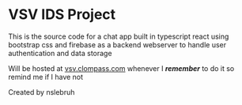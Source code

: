 # VSV IDS Project

This is the source code for a chat app built in typescript react using bootstrap css and firebase as a backend webserver to handle user authentication and data storage

Will be hosted at [vsv.clompass.com](https://vsv.clompass.com) whenever I ***remember*** to do it so remind me if I have not

Created by nslebruh

